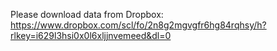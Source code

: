 Please download data from Dropbox: https://www.dropbox.com/scl/fo/2n8g2mgvgfr6hg84rqhsy/h?rlkey=i629l3hsi0x0l6xljjnvemeed&dl=0
